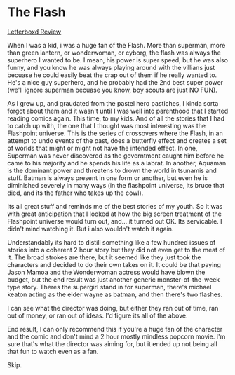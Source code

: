 # The Flash
[Letterboxd Review](https://letterboxd.com/usagichann1/film/the-flash/)

When I was a kid, i was a huge fan of the Flash.  More than superman, more than green lantern, or wonderwoman, or cyborg, the flash was always the superhero I wanted to be.  I mean, his power is super speed, but he was also funny, and you know he was always playing around with the villians just becuase he could easily beat the crap out of them if he really wanted to.  He's a nice guy superhero, and he probably had the 2nd best super power (we'll ignore superman becuase you know, boy scouts are just NO FUN).

As I grew up, and graudated from the pastel hero pastiches, I kinda sorta forgot about them and it wasn't until I was well into parenthood that I started reading comics again.  This time, to my kids.  And of all the stories that I had to catch up with, the one that I thought was most interesting was the Flashpoint universe.  This is the series of crossovers where the Flash, in an attempt to undo events of the past, does a butterfly effect and creates a set of worlds that might or might not have the intended effect.  In one, Superman was never discovered as the governtment caught him before he came to his majority and he spends his life as a labrat.  In another, Aquaman is the dominant power and threatens to drown the world in tsunamis and stuff.  Batman is always present in one form or another, but even he is diminished severely in many ways (in the flashpoint universe, its bruce that died, and its the father who takes up the cowl).

Its all great stuff and reminds me of the best stories of my youth.  So it was with great anticipation that I looked at how the big screen treatment of the Flashpoint universe would turn out, and....it turned out OK.  Its servicable.  I didn't mind watching it.  But i also wouldn't watch it again.

Understandably its hard to distill something like a few hundred issues of stories into a coherent 2 hour story but they did not even get to the meat of it.  The broad strokes are there, but it seemed like they just took the characters and decided to do their own takes on it.  It could be that paying Jason Mamoa and the Wonderwoman actress would have blown the budget, but the end result was just another generic monster-of-the-week type story.  Theres the supergirl stand in for superman, there's michael keaton acting as the elder wayne as batman, and then there's two flashes.  

I can see what the director was doing, but either they ran out of time, ran out of money, or ran out of ideas.  I'd figure its all of the above.

End result, I can only recommend this if you're a huge fan of the character and the comic and don't mind a 2 hour mostly mindless popcorn movie.  I'm sure that's what the director was aiming for, but it ended up not being all that fun to watch even as a fan.

Skip.